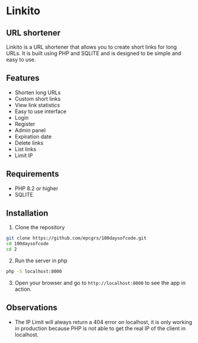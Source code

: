 # Linkito

## URL shortener

Linkito is a URL shortener that allows you to create short links for long URLs. It is built using PHP and SQLITE and is designed to be simple and easy to use.

## Features

- Shorten long URLs
- Custom short links
- View link statistics
- Easy to use interface
- Login
- Register
- Admin panel
- Expiration date
- Delete links
- List links
- Limit IP

## Requirements

- PHP 8.2 or higher
- SQLITE

## Installation

1. Clone the repository

```bash
git clone https://github.com/epcgrs/100daysofcode.git
cd 100daysofcode
cd 2
```

2. Run the server in php

```bash
php -S localhost:8000
```

3. Open your browser and go to `http://localhost:8000` to see the app in action.

## Observations

- The IP Limit will always return a 404 error on localhost, it is only working in production because PHP is not able to get the real IP of the client in localhost.
